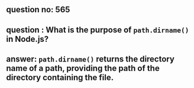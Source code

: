 
      
## question no: 565

## question : What is the purpose of `path.dirname()` in Node.js?

## answer: `path.dirname()` returns the directory name of a path, providing the path of the directory containing the file.
      